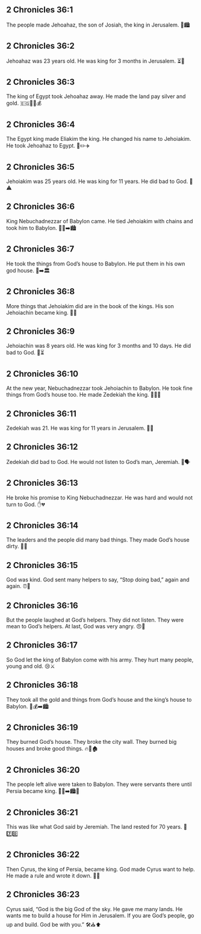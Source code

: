 ## 2 Chronicles 36:1
The people made Jehoahaz, the son of Josiah, the king in Jerusalem. 👑🏙️
## 2 Chronicles 36:2
Jehoahaz was 23 years old. He was king for 3 months in Jerusalem. ⏳👑
## 2 Chronicles 36:3
The king of Egypt took Jehoahaz away. He made the land pay silver and gold. 🇪🇬🚶‍♂️💰
## 2 Chronicles 36:4
The Egypt king made Eliakim the king. He changed his name to Jehoiakim. He took Jehoahaz to Egypt. 🔁✏️✈️
## 2 Chronicles 36:5
Jehoiakim was 25 years old. He was king for 11 years. He did bad to God. 👑⚠️
## 2 Chronicles 36:6
King Nebuchadnezzar of Babylon came. He tied Jehoiakim with chains and took him to Babylon. 👑🔗➡️🏙️
## 2 Chronicles 36:7
He took the things from God’s house to Babylon. He put them in his own god house. 🏺➡️🏛️
## 2 Chronicles 36:8
More things that Jehoiakim did are in the book of the kings. His son Jehoiachin became king. 📖👑
## 2 Chronicles 36:9
Jehoiachin was 8 years old. He was king for 3 months and 10 days. He did bad to God. 🧒⏳
## 2 Chronicles 36:10
At the new year, Nebuchadnezzar took Jehoiachin to Babylon. He took fine things from God’s house too. He made Zedekiah the king. 🚚🏺👑
## 2 Chronicles 36:11
Zedekiah was 21. He was king for 11 years in Jerusalem. 🎂📅
## 2 Chronicles 36:12
Zedekiah did bad to God. He would not listen to God’s man, Jeremiah. 🙉🗣️
## 2 Chronicles 36:13
He broke his promise to King Nebuchadnezzar. He was hard and would not turn to God. ✋💔
## 2 Chronicles 36:14
The leaders and the people did many bad things. They made God’s house dirty. 🚫⛪
## 2 Chronicles 36:15
God was kind. God sent many helpers to say, “Stop doing bad,” again and again. ⏰📣
## 2 Chronicles 36:16
But the people laughed at God’s helpers. They did not listen. They were mean to God’s helpers. At last, God was very angry. 😠🚫
## 2 Chronicles 36:17
So God let the king of Babylon come with his army. They hurt many people, young and old. 😢⚔️
## 2 Chronicles 36:18
They took all the gold and things from God’s house and the king’s house to Babylon. 🏺💰➡️🏙️
## 2 Chronicles 36:19
They burned God’s house. They broke the city wall. They burned big houses and broke good things. 🔥🧱🏚️
## 2 Chronicles 36:20
The people left alive were taken to Babylon. They were servants there until Persia became king. 🚶‍♀️➡️🏙️🧹
## 2 Chronicles 36:21
This was like what God said by Jeremiah. The land rested for 70 years. 🌾7️⃣0️⃣
## 2 Chronicles 36:22
Then Cyrus, the king of Persia, became king. God made Cyrus want to help. He made a rule and wrote it down. 📝👑
## 2 Chronicles 36:23
Cyrus said, “God is the big God of the sky. He gave me many lands. He wants me to build a house for Him in Jerusalem. If you are God’s people, go up and build. God be with you.” 🛠️⛪⬆️
